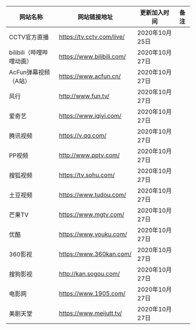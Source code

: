 | 网站名称                 | 网站链接地址              | 更新加入时间   | 备注 |
| ------------------------ | ------------------------- | -------------- | ---- |
| CCTV官方直播             | https://tv.cctv.com/live/ | 2020年10月25日 |      |
| bilibili（哔哩哔哩动画） | https://www.bilibili.com/ | 2020年10月27日 |      |
| AcFun弹幕视频（A站）     | https://www.acfun.cn/     | 2020年10月27日 |      |
| 风行                     | http://www.fun.tv/        | 2020年10月27日 |      |
| 爱奇艺                   | https://www.iqiyi.com/    | 2020年10月27日 |      |
| 腾讯视频                 | https://v.qq.com/         | 2020年10月27日 |      |
| PP视频                   | http://www.pptv.com/      | 2020年10月27日 |      |
| 搜狐视频                 | https://tv.sohu.com/      | 2020年10月27日 |      |
| 土豆视频                 | https://www.tudou.com/    | 2020年10月27日 |      |
| 芒果TV                   | https://www.mgtv.com/     | 2020年10月27日 |      |
| 优酷                     | https://www.youku.com/    | 2020年10月27日 |      |
| 360影视                  | https://www.360kan.com/   | 2020年10月27日 |      |
| 搜狗影视                 | http://kan.sogou.com/     | 2020年10月27日 |      |
| 电影网                   | https://www.1905.com/     | 2020年10月27日 |      |
| 美剧天堂                 | https://www.meijutt.tv/   | 2020年10月27日 |      |

